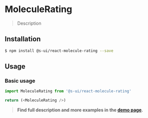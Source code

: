 # MoleculeRating

> Description

<!-- ![](./assets/preview.png) -->

## Installation

```sh
$ npm install @s-ui/react-molecule-rating --save
```

## Usage

### Basic usage
```js
import MoleculeRating from '@s-ui/react-molecule-rating'

return (<MoleculeRating />)
```


> **Find full description and more examples in the [demo page](#).**